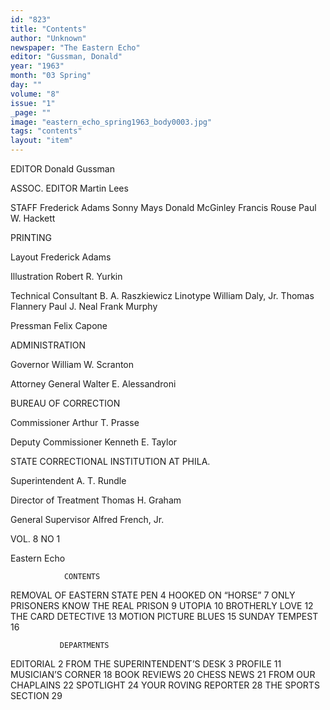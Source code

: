 ```yaml
---
id: "823"
title: "Contents"
author: "Unknown"
newspaper: "The Eastern Echo"
editor: "Gussman, Donald"
year: "1963"
month: "03 Spring"
day: ""
volume: "8"
issue: "1"
_page: ""
image: "eastern_echo_spring1963_body0003.jpg"
tags: "contents"
layout: "item"
---
```

EDITOR
Donald Gussman

ASSOC. EDITOR
Martin Lees

STAFF
Frederick Adams
Sonny Mays
Donald McGinley
Francis Rouse
Paul W. Hackett

PRINTING

Layout
Frederick Adams

Illustration
Robert R. Yurkin

Technical Consultant
B. A. Raszkiewicz
Linotype
William Daly, Jr.
Thomas Flannery
Paul J. Neal
Frank Murphy

Pressman
Felix Capone

ADMINISTRATION

Governor
William W. Scranton

Attorney General
Walter E. Alessandroni

BUREAU OF CORRECTION

Commissioner
Arthur T. Prasse

Deputy Commissioner
Kenneth E. Taylor

STATE CORRECTIONAL
INSTITUTION AT PHILA.

Superintendent
A. T. Rundle

Director of Treatment
Thomas H. Graham

General Supervisor
Alfred French, Jr.

VOL. 8   NO 1

Eastern Echo

                CONTENTS
REMOVAL OF EASTERN STATE PEN          4
HOOKED ON “HORSE”                     7
ONLY PRISONERS KNOW THE REAL PRISON   9
UTOPIA                               10
BROTHERLY LOVE                       12
THE CARD DETECTIVE                   13
MOTION PICTURE BLUES                 15
SUNDAY TEMPEST                       16

               DEPARTMENTS
EDITORIAL                             2
FROM THE SUPERINTENDENT’S DESK        3
PROFILE                              11
MUSICIAN’S CORNER                    18
BOOK REVIEWS                         20
CHESS NEWS                           21
FROM OUR CHAPLAINS                   22
SPOTLIGHT                            24
YOUR ROVING REPORTER                 28
THE SPORTS SECTION                   29
